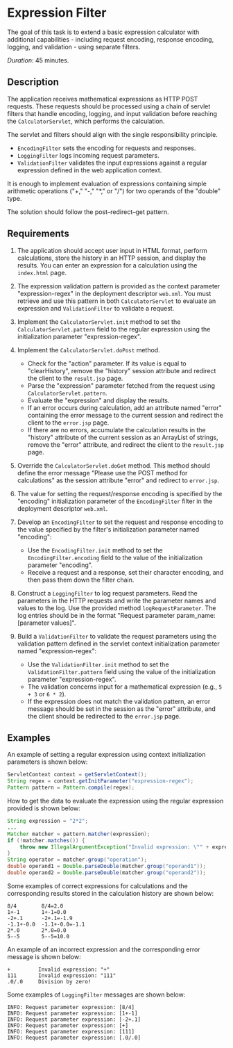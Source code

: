 # Expression Filter

The goal of this task is to extend a basic expression calculator with additional capabilities - including request encoding, response encoding, logging, and validation - using separate filters.

*Duration*: 45 minutes.

## Description

The application receives mathematical expressions as HTTP POST requests. These requests should be processed using a chain of servlet filters that handle encoding, logging, and input validation before reaching the `CalculatorServlet`, which performs the calculation.

The servlet and filters should align with the single responsibility principle.
   - `EncodingFilter` sets the encoding for requests and responses.
   - `LoggingFilter` logs incoming request parameters.
   - `ValidationFilter` validates the input expressions against a regular expression defined in the web application context.

It is enough to implement evaluation of expressions containing simple arithmetic operations ("+," "-," "*," or "/") for two operands of the "double" type.

The solution should follow the post–redirect–get pattern.

## Requirements

1) The application should accept user input in HTML format, perform calculations, store the history in an HTTP session, and display the results. You can enter an expression for a calculation using the `index.html` page.

2) The expression validation pattern is provided as the context parameter "expression-regex" in the deployment descriptor `web.xml`. You must retrieve and use this pattern in both `CalculatorServlet` to evaluate an expression and `ValidationFilter` to validate a request.

3) Implement the `CalculatorServlet.init` method to set the `CalculatorServlet.pattern` field to the regular expression using the initialization parameter "expression-regex".

4) Implement the `CalculatorServlet.doPost` method.
   - Check for the "action" parameter. If its value is equal to "clearHistory", remove the "history" session attribute and redirect the client to the `result.jsp` page.
   - Parse the "expression" parameter fetched from the request using `CalculatorServlet.pattern`.
   - Evaluate the "expression" and display the results.
   - If an error occurs during calculation, add an attribute named "error" containing the error message to the current session and redirect the client to the `error.jsp` page.
   - If there are no errors, accumulate the calculation results in the "history" attribute of the current session as an ArrayList of strings, remove the "error" attribute, and redirect the client to the `result.jsp` page.

5) Override the `CalculatorServlet.doGet` method. This method should define the error message "Please use the POST method for calculations" as the session attribute "error" and redirect to `error.jsp`.

6) The value for setting the request/response encoding is specified by the "encoding" initialization parameter of the `EncodingFilter` filter in the deployment descriptor `web.xml`.

7) Develop an `EncodingFilter` to set the request and response encoding to the value specified by the filter's initialization parameter named "encoding":
   - Use the `EncodingFilter.init` method to set the `EncodingFilter.encoding` field to the value of the initialization parameter "encoding".
   - Receive a request and a response, set their character encoding, and then pass them down the filter chain.

8) Construct a `LoggingFilter` to log request parameters. Read the parameters in the HTTP requests and write the parameter names and values to the log. Use the provided method `logRequestParameter`. The log entries should be in the format "Request parameter param_name: [parameter values]".

9) Build a `ValidationFilter` to validate the request parameters using the validation pattern defined in the servlet context initialization parameter named "expression-regex":
   - Use the `ValidationFilter.init` method to set the `ValidationFilter.pattern` field using the value of the initialization parameter "expression-regex".
   - The validation concerns input for a mathematical expression (e.g., `5 + 3` or `6 * 2`).
   - If the expression does not match the validation pattern, an error message should be set in the session as the "error" attribute, and the client should be redirected to the `error.jsp` page.

## Examples

An example of setting a regular expression using context initialization parameters is shown below:

```java
ServletContext context = getServletContext();
String regex = context.getInitParameter("expression-regex");
Pattern pattern = Pattern.compile(regex);
```

How to get the data to evaluate the expression using the regular expression provided is shown below:

```java
String expression = "2*2";
...
Matcher matcher = pattern.matcher(expression);
if (!matcher.matches()) {
	throw new IllegalArgumentException("Invalid expression: \"" + expression + "\"");
}
String operator = matcher.group("operation");
double operand1 = Double.parseDouble(matcher.group("operand1"));
double operand2 = Double.parseDouble(matcher.group("operand2"));
```

Some examples of correct expressions for calculations and the corresponding results stored in the calculation history are shown below:

```
8/4        8/4=2.0
1+-1       1+-1=0.0
-2+.1      -2+.1=-1.9
-1.1+-0.0  -1.1+-0.0=-1.1
2*.0       2*.0=0.0
5--5       5--5=10.0
```

An example of an incorrect expression and the corresponding error message is shown below:

```
+         Invalid expression: "+"
111       Invalid expression: "111"
.0/.0     Division by zero!
```

Some examples of `LoggingFilter` messages are shown below:

```
INFO: Request parameter expression: [8/4]
INFO: Request parameter expression: [1+-1]
INFO: Request parameter expression: [-2+.1]
INFO: Request parameter expression: [+]
INFO: Request parameter expression: [111]
INFO: Request parameter expression: [.0/.0]
```
